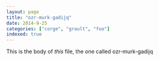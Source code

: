```yaml
---
layout: page
title: "ozr-murk-gadijq"
date: 2014-9-25
categories: ["corge", "grault", "foo"]
indexed: true
---
```

This is the body of _this_ file, the one called ozr-murk-gadijq
